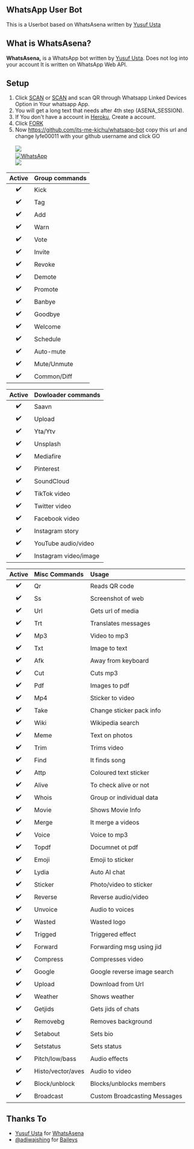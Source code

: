 ## WhatsApp User Bot

This is a Userbot based on WhatsAsena written by [Yusuf Usta](https://github.com/Quiec)

## What is WhatsAsena?

**WhatsAsena,** is a WhatsApp bot written by [Yusuf Usta](https://github.com/Quiec). Does not log into your account It is written on WhatsApp Web API.

## Setup

1. Click [SCAN](https://replit.com/@Nightbot2O/baileys-qr) or [SCAN](https://early-pie-production.up.railway.app/qr) and scan QR through Whatsapp Linked Devices Option in Your whatsapp App.
2. You will get a long text that needs after 4th step (ASENA_SESSION).
3. If You don't have a account in [Heroku](https://signup.heroku.com/), Create a account.
4. Click [FORK](https://github.com/lyfe00011/whatsapp-bot/fork)
5. Now https://github.com/its-me-kichu/whatsapp-bot copy this url and change lyfe00011 with your github username and click GO<br>
   <br>
   <a href="https://youtu.be/G4KknEgKWoA"><img src="https://img.shields.io/badge/-watch%20video-critical?style=for-the-badge&logo=youtube&logoColor=white">
   <br>
   <a href="https://chat.whatsapp.com/KA9zgz1gvN03LmwtQTJJZR"><img alt="WhatsApp" src="https://img.shields.io/badge/-Whatsapp%20Group-lightgrey?style=for-the-badge&logo=whatsapp&logoColor=white"/></a>
   <br>
   <a href="https://github.com/lyfe00011/whatsapp-bot/wiki/"><img src="https://img.shields.io/badge/plugins-blue?style=for-the-badge&logo=appveyor%22"/></a>

<!--
[![Run on Repl.it](https://replit.com/badge/github/lyfe00011/whatsapp-bot)](https://replit.com/@Nightbot2O/baileys-qr)

[![Deploy](https://www.herokucdn.com/deploy/button.svg)](https://heroku.com/deploy?template=https://github.com/lyfe00011/whatsapp-bot) -->

| Active | Group commands |
| :----: | :------------- |
|   ✔️   | Kick           |
|   ✔️   | Tag            |
|   ✔️   | Add            |
|   ✔️   | Warn           |
|   ✔️   | Vote           |
|   ✔️   | Invite         |
|   ✔️   | Revoke         |
|   ✔️   | Demote         |
|   ✔️   | Promote        |
|   ✔️   | Banbye         |
|   ✔️   | Goodbye        |
|   ✔️   | Welcome        |
|   ✔️   | Schedule       |
|   ✔️   | Auto-mute      |
|   ✔️   | Mute/Unmute    |
|   ✔️   | Common/Diff    |

| Active | Dowloader commands    |
| :----: | :-------------------- |
|   ✔️   | Saavn                 |
|   ✔️   | Upload                |
|   ✔️   | Yta/Ytv               |
|   ✔️   | Unsplash              |
|   ✔️   | Mediafire             |
|   ✔️   | Pinterest             |
|   ✔️   | SoundCloud            |
|   ✔️   | TikTok video          |
|   ✔️   | Twitter video         |
|   ✔️   | Facebook video        |
|   ✔️   | Instagram story       |
|   ✔️   | YouTube audio/video   |
|   ✔️   | Instagram video/image |

| Active | Misc Commands     | Usage                        |
| :----: | :---------------- | :--------------------------- |
|   ✔️   | Qr                | Reads QR code                |
|   ✔️   | Ss                | Screenshot of web            |
|   ✔️   | Url               | Gets url of media            |
|   ✔️   | Trt               | Translates messages          |
|   ✔️   | Mp3               | Video to mp3                 |
|   ✔️   | Txt               | Image to text                |
|   ✔️   | Afk               | Away from keyboard           |
|   ✔️   | Cut               | Cuts mp3                     |
|   ✔️   | Pdf               | Images to pdf                |
|   ✔️   | Mp4               | Sticker to video             |
|   ✔️   | Take              | Change sticker pack info     |
|   ✔️   | Wiki              | Wikipedia search             |
|   ✔️   | Meme              | Text on photos               |
|   ✔️   | Trim              | Trims video                  |
|   ✔️   | Find              | It finds song                |
|   ✔️   | Attp              | Coloured text sticker        |
|   ✔️   | Alive             | To check alive or not        |
|   ✔️   | Whois             | Group or individual data     |
|   ✔️   | Movie             | Shows Movie Info             |
|   ✔️   | Merge             | It merge a videos            |
|   ✔️   | Voice             | Voice to mp3                 |
|   ✔️   | Topdf             | Documnet ot pdf              |
|   ✔️   | Emoji             | Emoji to sticker             |
|   ✔️   | Lydia             | Auto AI chat                 |
|   ✔️   | Sticker           | Photo/video to sticker       |
|   ✔️   | Reverse           | Reverse audio/video          |
|   ✔️   | Unvoice           | Audio to voices              |
|   ✔️   | Wasted            | Wasted logo                  |
|   ✔️   | Trigged           | Triggered effect             |
|   ✔️   | Forward           | Forwarding msg using jid     |
|   ✔️   | Compress          | Compresses video             |
|   ✔️   | Google            | Google reverse image search  |
|   ✔️   | Upload            | Download from Url            |
|   ✔️   | Weather           | Shows weather                |
|   ✔️   | Getjids           | Gets jids of chats           |
|   ✔️   | Removebg          | Removes background           |
|   ✔️   | Setabout          | Sets bio                     |
|   ✔️   | Setstatus         | Sets status                  |
|   ✔️   | Pitch/low/bass    | Audio effects                |
|   ✔️   | Histo/vector/aves | Audio to video               |
|   ✔️   | Block/unblock     | Blocks/unblocks members      |
|   ✔️   | Broadcast         | Custom Broadcasting Messages |

## Thanks To

- [Yusuf Usta](https://github.com/Quiec) for [WhatsAsena](https://github.com/yusufusta/WhatsAsena)
- [@adiwajshing](https://github.com/adiwajshing) for [Baileys](https://github.com/adiwajshing/Baileys)
